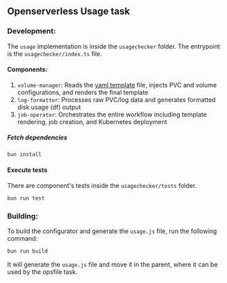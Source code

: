 ## Openserverless Usage task

### Development:

The `usage` implementation is inside the `usagechecker` folder.
The entrypoint is the `usagechecker/index.ts` file.

#### Components:

1. `volume-manager`: Reads the [yaml template](./usage-job.tpl.yaml) file, injects PVC and volume configurations, and
   renders the final template
2. `log-formatter`: Processes raw PVC/log data and generates formatted disk usage (df) output
3. `job-operator`: Orchestrates the entire workflow including template rendering, job creation, and Kubernetes deployment

##### Fetch dependencies
```bash
bun install
```

#### Execute tests

There are component's tests inside the `usagechecker/tests` folder.

```bash
bun run test
```

### Building:

To build the configurator and generate the `usage.js` file, run the following command:

```bash
bun run build
```

It will generate the `usage.js` file and move it in the parent, where it can be used by the opsfile task.
